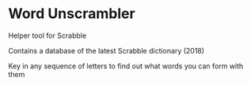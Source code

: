 # Word Unscrambler
Helper tool for Scrabble

Contains a database of the latest Scrabble dictionary (2018)

Key in any sequence of letters to find out what words you can form with them
